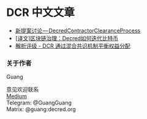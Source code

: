 # DCR 中文文章

* [新提案讨论 — DecredContractorClearanceProcess](https://github.com/Guang168/DCR_CN_articles/blob/master/%E6%96%B0%E6%8F%90%E6%A1%88%E8%AE%A8%E8%AE%BA%E2%80%8A%E2%80%94%E2%80%8ADecredContractorClearanceProcess.md)
* [ [译文]区块链治理：Decred如何迭代比特币](https://github.com/Guang168/DCR_CN_articles/blob/master/Blockchain-governance:-how-Decred-iterates-upon-Bitcoin.md)
* [解析评级 - DCR 通过混合共识机制平衡权益分配](https://github.com/Guang168/DCR_CN_articles/blob/master/%E8%A7%A3%E6%9E%90%E8%AF%84%E7%BA%A7-DCR%E9%80%9A%E8%BF%87%E6%B7%B7%E5%90%88%E5%85%B1%E8%AF%86%E6%9C%BA%E5%88%B6%E5%B9%B3%E8%A1%A1%E6%9D%83%E7%9B%8A%E5%88%86%E9%85%8D.md)






### 关于作者 
Guang

意见欢迎联系<br/>
[Medium](https://medium.com/@guang.dcr)<br/>
Telegram: @GuangGuang<br/>
Matrix: @guang:decred.org
